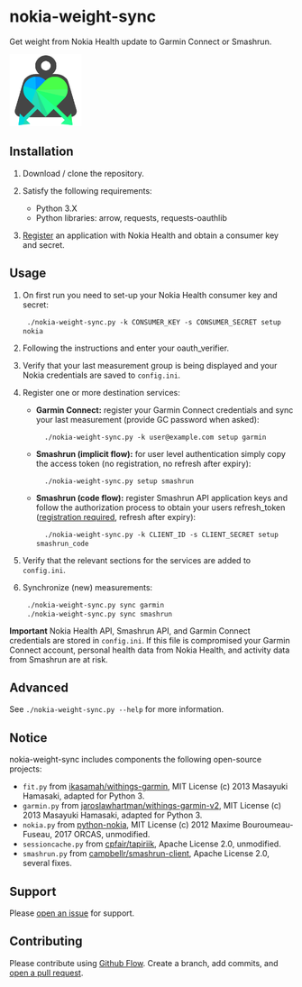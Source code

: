 # nokia-weight-sync
Get weight from Nokia Health update to Garmin Connect or Smashrun.

![nokia-weight-sync-logo](logo.png)

## Installation

1. Download / clone the repository.

2. Satisfy the following requirements:

    - Python 3.X
    - Python libraries: arrow, requests, requests-oauthlib
    
3. [Register](https://developer.health.nokia.com/partner/add) an application with Nokia Health and obtain a consumer key and secret.

## Usage

1. On first run you need to set-up your Nokia Health consumer key and secret:

        ./nokia-weight-sync.py -k CONSUMER_KEY -s CONSUMER_SECRET setup nokia
        
2. Following the instructions and enter your oauth_verifier.

3. Verify that your last measurement group is being displayed and your Nokia credentials are saved to ```config.ini```.

4. Register one or more destination services:

    - **Garmin Connect:** register your Garmin Connect credentials and sync your last measurement (provide GC password when asked):

            ./nokia-weight-sync.py -k user@example.com setup garmin
            
    - **Smashrun (implicit flow):** for user level authentication simply copy the access token (no registration, no refresh after expiry):
    
            ./nokia-weight-sync.py setup smashrun
            
    - **Smashrun (code flow):** register Smashrun API application keys and follow the authorization process to obtain your users refresh_token ([registration required](https://api.smashrun.com/register), refresh after expiry):
    
            ./nokia-weight-sync.py -k CLIENT_ID -s CLIENT_SECRET setup smashrun_code
            
5. Verify that the relevant sections for the services are added to ```config.ini```.
        
6. Synchronize (new) measurements:

        ./nokia-weight-sync.py sync garmin
        ./nokia-weight-sync.py sync smashrun
        
**Important** Nokia Health API, Smashrun API, and Garmin Connect credentials are stored in ```config.ini```. If this file is compromised your Garmin Connect account, personal health data from Nokia Health, and activity data from Smashrun are at risk.
        
## Advanced

See ```./nokia-weight-sync.py --help``` for more information.

## Notice

nokia-weight-sync includes components the following open-source projects:

* ```fit.py``` from [ikasamah/withings-garmin](https://github.com/ikasamah/withings-garmin), MIT License (c) 2013 Masayuki Hamasaki, adapted for Python 3.
* ```garmin.py``` from [jaroslawhartman/withings-garmin-v2](https://github.com/jaroslawhartman/withings-garmin-v2), MIT License (c) 2013 Masayuki Hamasaki, adapted for Python 3.
* ```nokia.py``` from [python-nokia](https://github.com/orcasgit/python-nokia), MIT License (c) 2012 Maxime Bouroumeau-Fuseau, 2017 ORCAS, unmodified.
* ```sessioncache.py``` from [cpfair/tapiriik](https://github.com/cpfair/tapiriik/blob/187d1b97ce73cc35b5e2194eb4631ceff20499e3/tapiriik/services/sessioncache.py), Apache License 2.0, unmodified.
* ```smashrun.py``` from [campbellr/smashrun-client](https://github.com/campbellr/smashrun-client), Apache License 2.0, several fixes.

## Support

Please [open an issue](https://github.com/magnific0/nokia-weight-sync/issues/new) for support.

## Contributing

Please contribute using [Github Flow](https://guides.github.com/introduction/flow/). Create a branch, add commits, and [open a pull request](https://github.com/magnific0/nokia-weight-sync/compare/).
